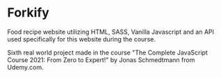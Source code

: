 # Forkify
<p>Food recipe website utilizing HTML, SASS, Vanilla Javascript and an API used specifically for this website during the course.</p>
<p>Sixth real world project made in the course "The Complete JavaScript Course 2021: From Zero to Expert!" by Jonas Schmedtmann from Udemy.com.</p>

